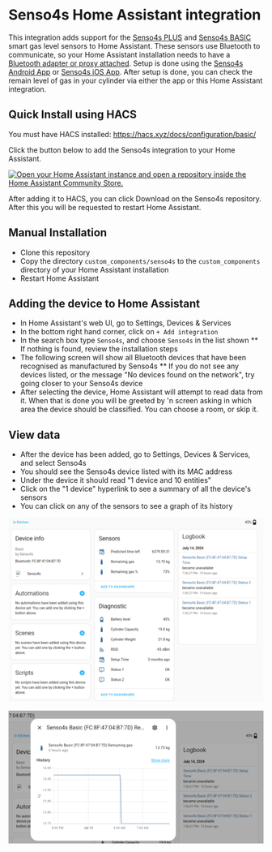 # Senso4s Home Assistant integration

This integration adds support for the [Senso4s PLUS](https://www.senso4s.com/product/senso4s-plus/) and [Senso4s BASIC](https://www.senso4s.com/product/senso4s-basic/) smart gas level sensors to Home Assistant.
These sensors use Bluetooth to communicate, so your Home Assistant installation needs to have a [Bluetooth adapter or proxy attached](https://www.home-assistant.io/integrations/bluetooth/).
Setup is done using the [Senso4s Android App](https://play.google.com/store/apps/details?id=com.companyname.Senso4sProject&hl=en_ZA&pli=1) or [Senso4s iOS App](https://apps.apple.com/us/app/senso4s/id1447741983).
After setup is done, you can check the remain level of gas in your cylinder via either the app or this Home Assistant integration.

## Quick Install using HACS

You must have HACS installed: https://hacs.xyz/docs/configuration/basic/

Click the button below to add the Senso4s integration to your Home Assistant.

[![Open your Home Assistant instance and open a repository inside the Home Assistant Community Store.](https://my.home-assistant.io/badges/hacs_repository.svg)](https://my.home-assistant.io/redirect/hacs_repository/?owner=jpmeijers&repository=senso4s-home-assistant&category=integration)

After adding it to HACS, you can click Download on the Senso4s repository. After this you will be requested to restart Home Assistant.

## Manual Installation

* Clone this repository
* Copy the directory `custom_components/senso4s` to the `custom_components` directory of your Home Assistant installation
* Restart Home Assistant

## Adding the device to Home Assistant

* In Home Assistant's web UI, go to Settings, Devices & Services
* In the bottom right hand corner, click on `+ Add integration`
* In the search box type `Senso4s`, and choose `Senso4s` in the list shown
** If nothing is found, review the installation steps
* The following screen will show all Bluetooth devices that have been recognised as manufactured by Senso4s
** If you do not see any devices listed, or the message "No devices found on the network", try going closer to your Senso4s device
* After selecting the device, Home Assistant will attempt to read data from it. When that is done you will be greeted by 'n screen asking in which area the device should be classified. You can choose a room, or skip it.


## View data

* After the device has been added, go to Settings, Devices & Services, and select Senso4s
* You should see the Senso4s device listed with its MAC address
* Under the device it should read "1 device and 10 entities"
* Click on the "1 device" hyperlink to see a summary of all the device's sensors
* You can click on any of the sensors to see a graph of its history

![device-summary](media/device-summary.png)

![gas-history](media/gas-history.png)
